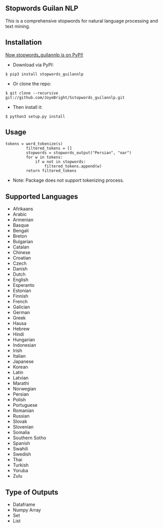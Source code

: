 ## Stopwords Guilan NLP

This is  a comprehensive stopwords for natural language processing and text mining.

## Installation

[Now stopwords_guilannlp is on PyPI!](https://pypi.org/project/stopwords-guilannlp)
<br>
   * Download via PyPI: 
   ```
   $ pip3 install stopwords_guilannlp
   ```
   * Or clone the repo: 
   ```
   $ git clone --recursive git://github.com/JoyeBright/Sstopwords_guilannlp.git
   ```
   * Then install it: 
   ```
   $ python3 setup.py install
   ```

## Usage
 ```
 tokens = word_tokenize(s)
          filtered_tokens = []
          stopwords = stopwords_output("Persian", "nar")
          for w in tokens:
              if w not in stopwords:
                  filtered_tokens.append(w)
          return filtered_tokens
 ```
 * Note: Package does not support tokenizing process.
## Supported Languages
  * Afrikaans
  * Arabic
  * Armenian
  * Basque
  * Bengali
  * Breton
  * Bulgarian
  * Catalan
  * Chinese
  * Croatian
  * Czech
  * Danish
  * Dutch
  * English
  * Esperanto
  * Estonian
  * Finnish
  * French
  * Galician
  * German
  * Greek
  * Hausa
  * Hebrew
  * Hindi
  * Hungarian
  * Indonesian
  * Irish
  * Italian
  * Japanese
  * Korean
  * Latin
  * Latvian
  * Marathi
  * Norwegian
  * Persian
  * Polish
  * Portuguese
  * Romanian
  * Russian
  * Slovak
  * Slovenian
  * Somalia
  * Southern Sotho
  * Spanish
  * Swahili
  * Swedish
  * Thai
  * Turkish
  * Yoruba
  * Zulu

## Type of Outputs
   * Dataframe
   * Numpy Array
   * Set
   * List

